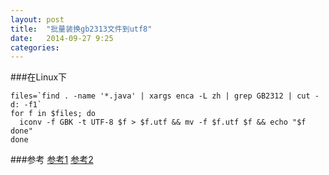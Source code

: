```yaml
---
layout: post
title:  "批量装换gb2313文件到utf8"
date:   2014-09-27 9:25
categories: 
---
```


###在Linux下

```
files=`find . -name '*.java' | xargs enca -L zh | grep GB2312 | cut -d: -f1`
for f in $files; do
  iconv -f GBK -t UTF-8 $f > $f.utf && mv -f $f.utf $f && echo "$f done"
done
```

###参考
[参考1](http://www.cnblogs.com/bamanzi/archive/2010/06/11/2547025.html)
[参考2](http://demi-panda.com/2013/01/12/linux-encoding-convert/)
